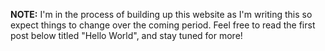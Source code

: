 **NOTE:** I'm in the process of building up this website as I'm writing this so expect things to change over the coming period. Feel free to read the first post below titled "Hello World", and stay tuned for more!